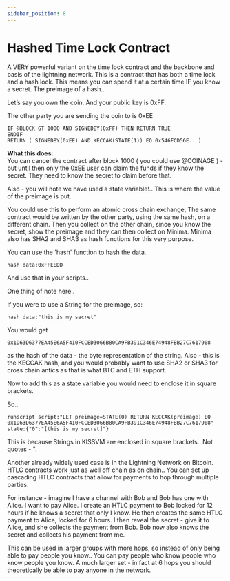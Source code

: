 ```yaml
---
sidebar_position: 8
---
```


# Hashed Time Lock Contract

A VERY powerful variant on the time lock contract and the backbone and basis of the lightning network. This is a contract that has both a time lock and a hash lock. This means you can spend it at a certain time IF you know a secret. The preimage of a hash..

Let’s say you own the coin. And your public key is 0xFF.

The other party you are sending the coin to is 0xEE

~~~~
IF @BLOCK GT 1000 AND SIGNEDBY(0xFF) THEN RETURN TRUE
ENDIF
RETURN ( SIGNEDBY(0xEE) AND KECCAK(STATE(1)) EQ 0x546FCD56E.. )
~~~~

**What this does:**<br/>
You can cancel the contract after block 1000 ( you could use @COINAGE ) - but until then only the 0xEE user can claim the funds if they know the secret. They need to know the secret to claim before that.

Also - you will note we have used a state variable!.. This is where the value of the preimage is put.

You could use this to perform an atomic cross chain exchange, The same contract would be written by the other party, using the same hash, on a different chain. Then you collect on the other chain, since you know the secret, show the preimage and they can then collect on Minima. Minima also has SHA2 and SHA3 as hash functions for this very purpose.

You can use the 'hash' function to hash the data.

~~~~
hash data:0xFFEEDD
~~~~

And use that in your scripts..

One thing of note here..

If you were to use a String for the preimage, so:

~~~~
hash data:"this is my secret"
~~~~

You would get 

~~~~
0x1D63D6377EA45E6A5F410FCCED3066B80CA9FB391C346E74948FBB27C7617908
~~~~

as the hash of the data - the byte representation of the string. Also - this is the KECCAK hash, and you would probably want to use SHA2 or SHA3 for cross chain antics as that is what BTC and ETH support.

Now to add this as a state variable you would need to enclose it in square brackets.

So..

~~~~
runscript script:"LET preimage=STATE(0) RETURN KECCAK(preimage) EQ 0x1D63D6377EA45E6A5F410FCCED3066B80CA9FB391C346E74948FBB27C7617908" state:{"0":"[this is my secret]"}
~~~~

This is because Strings in KISSVM are enclosed in square brackets.. Not quotes - ".

Another already widely used case is in the Lightning Network on Bitcoin. HTLC contracts work just as well off chain as on chain.. You can set up cascading HTLC contracts that allow for payments to hop through multiple parties.

For instance - imagine I have a channel with Bob and Bob has one with Alice. I want to pay Alice. I create an HTLC payment to Bob locked for 12 hours if he knows a secret that only I know. He then creates the same HTLC payment to Alice, locked for 6 hours. I then reveal the secret - give it to Alice, and she collects the payment from Bob. Bob now also knows the secret and collects his payment from me. 

This can be used in larger groups with more hops, so instead of only being able to pay people you know.. You can pay people who know people who know people you know. A much larger set - in fact at 6 hops you should theoretically be able to pay anyone in the network.
